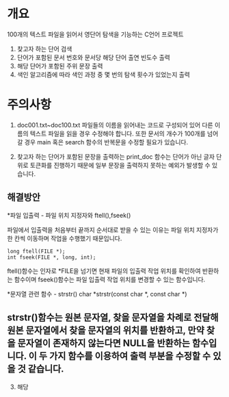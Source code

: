 개요
===========

100개의 텍스트 파일을 읽어서 영단어 탐색을 기능하는 C언어 프로젝트

1. 찾고자 하는 단어 검색
2. 단어가 포함된 문서 번호와 문서당 해당 단어 출연 빈도수 출력
3. 해당 단어가 포함된 주위 문장 출력
4. 색인 알고리즘에 따라 색인 과정 중 몇 번의 탐색 횟수가 있었는지 출력


주의사항
==========

1. doc001.txt~doc100.txt 파일들의 이름을 읽어내는 코드로 구성되어 있어 다른 이름의 텍스트 파일을 읽을 경우 수정해야 합니다.
또한 문서의 개수가 100개를 넘어갈 경우 main 혹은 search 함수의 반복문을 수정할 필요가 있습니다.

2. 찾고자 하는 단어가 포함된 문장을 출력하는 print_doc 함수는 단어가 아닌 글자 단위로 토큰화를 진행하기 때문에 일부 문장을 출력하지 못하는 예외가 발생할 수 있습니다.

해결방안
----------

*파일 입출력 - 파일 위치 지정자와 ftell(),fseek()

파일에서 입출력을 처음부터 끝까지 순서대로 받을 수 있는 이유는 파일 위치 지정자가 한 칸씩 이동하며 작업을 수행했기 때문입니다.

	long ftell(FILE *); 
	int fseek(FILE *, long, int);

ftell()함수는 인자로 *FILE을 넘기면 현재 파일의 입출력 작업 위치를 확인하여 반환하는 함수이며 fseek()함수는 파일 입출력 작업 위치를 변경할 수 있는 함수입니다.

*문자열 관련 함수 - strstr()
	char *strstr(const char *, const char *) 

strstr()함수는 원본 문자열, 찾을 문자열을 차례로 전달해 원본 문자열에서 찾을 문자열의 위치를 반환하고, 만약 찾을 문자열이 존재하지 않는다면 NULL을 반환하는 함수입니다. 이 두 가지 함수를 이용하여 출력 부분을 수정할 수 있을 것 같습니다.
----------

3. 해당 
